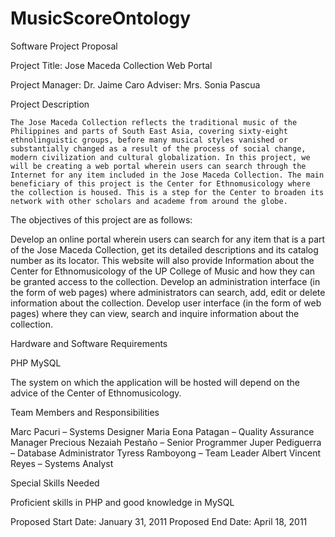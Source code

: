 # MusicScoreOntology
Software Project Proposal

Project Title: Jose Maceda Collection Web Portal

Project Manager: Dr. Jaime Caro 
Adviser:  Mrs. Sonia Pascua

Project Description

	The Jose Maceda Collection reflects the traditional music of the Philippines and parts of South East Asia, covering sixty-eight ethnolinguistic groups, before many musical styles vanished or substantially changed as a result of the process of social change, modern civilization and cultural globalization. In this project, we will be creating a web portal wherein users can search through the Internet for any item included in the Jose Maceda Collection. The main beneficiary of this project is the Center for Ethnomusicology where the collection is housed. This is a step for the Center to broaden its network with other scholars and academe from around the globe.

The objectives of this project are as follows:

Develop an online portal wherein users can search for any item  that is a part of  the Jose Maceda Collection, get its detailed descriptions and its catalog number as its locator. This website will also provide Information about the Center for Ethnomusicology of the UP College of Music and how they can be granted access to the collection.
Develop an administration interface (in the form of web pages) where administrators can search, add, edit or delete information about the collection.
Develop user interface (in the form of web pages) where they can view, search and inquire information about the collection.
 
Hardware and Software Requirements

PHP
MySQL

The system on which the application will be hosted will depend on the advice of the Center of Ethnomusicology.
	
Team Members and Responsibilities

Marc Pacuri – Systems Designer
Maria Eona Patagan – Quality Assurance Manager
Precious Nezaiah Pestaño – Senior Programmer
Juper Pediguerra – Database Administrator
Tyress Ramboyong – Team Leader
Albert Vincent Reyes – Systems Analyst

Special Skills Needed

Proficient skills in PHP and good knowledge in MySQL

Proposed Start Date: January 31, 2011
Proposed End Date: April 18, 2011
